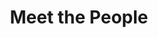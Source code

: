 ---
layout: people
order: 17
title: Meet the People
name: "Jiayuan Ding"
position: "Visiting Researcher"
current: true
headshot: "jiayuan.png"
google_scholar: "https://scholar.google.com/citations?user=7lwkXGEAAAAJ&hl=en"
twitter: ""
---